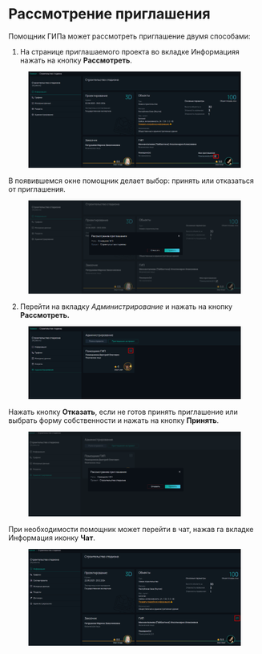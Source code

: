 # Рассмотрение приглашения

Помощник ГИПа может рассмотреть приглашение двумя способами:

1. На странице приглашаемого проекта во вкладке Информацияя нажать на кнопку **Рассмотреть**.

<figure><img src="../../gitbook/assets/image (136).png" alt=""><figcaption></figcaption></figure>

В появившемся окне помощник делает выбор: принять или отказаться от приглашения.

<figure><img src="../../gitbook/assets/image (137).png" alt=""><figcaption></figcaption></figure>

2. Перейти на вкладку _Администрирование_ и нажать на кнопку **Рассмотреть.**

<figure><img src="../../gitbook/assets/image (138).png" alt=""><figcaption></figcaption></figure>

Нажать кнопку **Отказать**, если не готов принять приглашение или выбрать форму собственности и нажать на кнопку **Принять**.

<figure><img src="../../gitbook/assets/image (139).png" alt=""><figcaption></figcaption></figure>

При необходимости помощник может перейти в чат, нажав га вкладке Информация иконку **Чат**.

<figure><img src="../../gitbook/assets/image (140).png" alt=""><figcaption></figcaption></figure>
